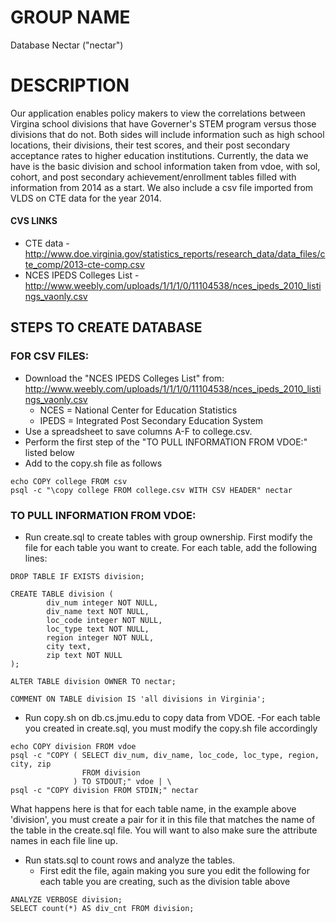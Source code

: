 # GROUP NAME

Database Nectar ("nectar")


# DESCRIPTION

Our application enables policy makers to view the correlations between Virgina school divisions that have Governer's STEM program versus those divisions that do not. Both sides will include information such as high school locations, their divisions, their test scores, and their post secondary acceptance rates to higher education institutions. Currently, the data we have is the basic division and school information taken from vdoe, with sol, cohort, and post secondary achievement/enrollment tables filled with information from 2014 as a start. We also include a csv file imported from VLDS on CTE data for the year 2014.

#### CVS LINKS
- CTE data - http://www.doe.virginia.gov/statistics_reports/research_data/data_files/cte_comp/2013-cte-comp.csv
- NCES IPEDS Colleges List - http://www.weebly.com/uploads/1/1/1/0/11104538/nces_ipeds_2010_listings_vaonly.csv

## STEPS TO CREATE DATABASE

### FOR CSV FILES:
- Download the "NCES IPEDS Colleges List" from: http://www.weebly.com/uploads/1/1/1/0/11104538/nces_ipeds_2010_listings_vaonly.csv
  - NCES = National Center for Education Statistics
  - IPEDS = Integrated Post Secondary Education System
- Use a spreadsheet to save columns A-F to college.csv.
- Perform the first step of the "TO PULL INFORMATION FROM VDOE:" listed below
- Add to the copy.sh file as follows
```
echo COPY college FROM csv
psql -c "\copy college FROM college.csv WITH CSV HEADER" nectar
```



### TO PULL INFORMATION FROM VDOE:
- Run create.sql to create tables with group ownership.
First modify the file for each table you want to create.
For each table, add the following lines:
```
DROP TABLE IF EXISTS division;

CREATE TABLE division (
        div_num integer NOT NULL,
        div_name text NOT NULL,
        loc_code integer NOT NULL,
        loc_type text NOT NULL,
        region integer NOT NULL,
        city text,
        zip text NOT NULL
);

ALTER TABLE division OWNER TO nectar;

COMMENT ON TABLE division IS 'all divisions in Virginia';
```
- Run copy.sh on db.cs.jmu.edu to copy data from VDOE.
  -For each table you created in create.sql, you must modify the copy.sh file accordingly
```
echo COPY division FROM vdoe
psql -c "COPY ( SELECT div_num, div_name, loc_code, loc_type, region, city, zip
                FROM division
              ) TO STDOUT;" vdoe | \
psql -c "COPY division FROM STDIN;" nectar
```
What happens here is that for each table name, in the example above 'division', you must create a pair for it in this file that matches the name of the table in the create.sql file. You will want to also make sure the attribute names in each file line up.


- Run stats.sql to count rows and analyze the tables.
  - First edit the file, again making you sure you edit the following for each table you are creating, such as the division table above
```
ANALYZE VERBOSE division;
SELECT count(*) AS div_cnt FROM division;
```

